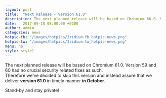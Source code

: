 ```yaml
---
layout: post
title:  "Next Release - Version 61.0"
description: The next planned release will be based on Chromium 60.0. Version 59 had no crucial security related fixes as such.
date:   2017-09-18 08:00:00 +0200
author:	admin
categories: news
hotpic-fb: "/images/hotpics/Iridium-fb_hotpic-news.png"
hotpic-tw: "/images/hotpics/Iridium-tw_hotpic-news.png"
menu: no
style: style1
---
```


The next planned release will be based on Chromium 61.0. Version 59 and 60 had no crucial security related fixes as such.    
Therefore we've decided to skip this version and instead assure that we deliver **version 61.0** in timely manner **in October**.

Stand-by and stay private!